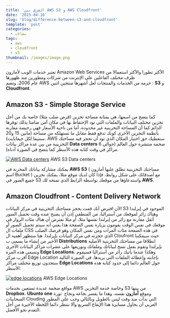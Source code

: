 ```yaml
---
title: 'الفرق بين AWS S3 و AWS Cloudfront'
date: '2015-04-16'
slug: 'blog/difference-between-s3-and-cloudfront'
template: 'post'
categories:
  - مقالات
tags:
  - aws
  - cloudfront
  - s3
thumbnail: /images/image.png
---
```


تعتبر خدمات الويب لأمازون Amazon Web Services الأكثر تطورا والأكثر استعمالا من طرف مختلف الفاعلين على الإنترنت من شركات ومطورين منذ ظهورها عام 2006، وتضم AWS حزمة من الخدمات والمنتجات لعل أشهرها منتجين اثنين : **S3** و **Cloudfront**.

## Amazon S3 - Simple Storage Service

كما يتضح من اسمها، هي بمثابة مساحة تخزين (قرص صلب مثلا) خاصة بك من أجل تخزين مختلف البيانات والملفات التي تود الإحتفاظ بها في مكان آمن ضامنا بذلك توفرها الدائم كما أن المساحة التخزينية غير محدودة، أما من ناحية الأسعار فهي رخيصة مقارنة بأنظمة التخزين الأخرى كونك تدفع فقط مقابل ما تستهلكه من مساحة (مابين 15 و20 سنتيما لكل جيغابايت). AWS ستعطيك حق اختيار المكان الذي تود أن تحجز فيه مساحتك التخزينية من بين عدة مراكز بيانات **Data centers** ضخمة منتشرة حول العالم (حوالي 6 مراكز في وقت كتابة هذه الأسطر كما يتضح في الصورة أدناه).

[![AWS Data centers](../images/AWS-Locations.png)](../images/AWS-Locations.png) AWS S3 Data centers

يمكنك مشاركة بياناتك المخزنة في **AWS S3** ( مساحتك التخزينية تطلق عليها أمازون اسم Bucket ) مع أصدقائك على شكل روابط، فإذا كان لديك موقع مثلا، يمكنك تخزين جميع الصور في S3 واستدعاؤها من موقعك بواسطة الرابط الذي تمنحه لك **AWS**.

## Amazon Cloudfront - Content Delivery Network

الآن افترض أنك قمت بحجز مساحتك التخزينية في مركز البيانات S3 الموجود في إيرلندا وهناك زائر لموقعك من أستراليا، من المنطقي إذن أن يصبح عنده وقت تحميل الصور أثقل مقارنة مع زائر من إيرلندا نفسها مثلا، أو مثلا نفترض أن هناك مئات الزوار في موقعك في نفس الوقت يقومون بزيارة نفس الصفحة هذا يعني أنه سيتم تحميل الصور أو ملفات ال CSS في هذه الصفحة مئات المرات ومن نفس المكان وهو قرصك الصلب الذي حجزته في مركز البيانات بإيرلندا. هنا ستظهر أهمية ال Cloufront حيث سيمكننا الأخير من إنشاء ما يسمى ب **Distributions** انطلاقا من مساحتك التخزينية الأصلية بإيرلندا وتقوم بعمل نسخ لبياناتك وملفاتك وتوزيعها على عشرات مراكز البيانات الأخرى وتسمى هذه المرة **Edge Locations**، وهكذا عندما يأتيك زائر من أستراليا فسيقوم أقرب مركز Edge Location بإجابته وإعطائه الملفات التي يريدها. في الصورة التالية ستجدون توزيع مختلف مراكز **Edge Locations** حول العالم دائما إلى حدود كتابة هذه الأسطر:

[![edge locations](../images/edge-locations.jpg)](../images/edge-locations.jpg) AWS Edge Locations

مواقع ضخمة عديدة تستعين بخدمات AWS وخاصة خدمة التخزين S3 من بينها **Dropbox**، **Ubunto one** وموقع **أمازون** نفسه، وهذا ما يفسر نجاعة ونجاح  ثورة السحابيات Clouding التي بدأت منذ وقت ليس بالطويل وبالتالي وجب على المطور العربي أن يحاول مسايرة هذا الإيقاع السريع وألا ننتظر دائما اللحظة الأخيرة من أجل التقدم نحو الأفضل.
